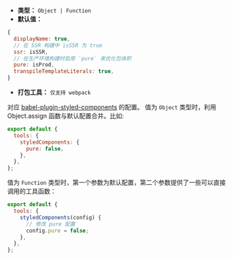 - **类型：** `Object | Function`
- **默认值：**

```js
{
  displayName: true,
  // 在 SSR 构建中 isSSR 为 true
  ssr: isSSR,
  // 在生产环境构建时启用 `pure` 来优化包体积
  pure: isProd,
  transpileTemplateLiterals: true,
}
```

- **打包工具：** `仅支持 webpack`

对应 [babel-plugin-styled-components](https://github.com/styled-components/babel-plugin-styled-components) 的配置。 值为 `Object` 类型时，利用 Object.assign 函数与默认配置合并。比如:

```js
export default {
  tools: {
    styledComponents: {
      pure: false,
    },
  },
};
```

值为 `Function` 类型时，第一个参数为默认配置，第二个参数提供了一些可以直接调用的工具函数：

```js
export default {
  tools: {
    styledComponents(config) {
      // 修改 pure 配置
      config.pure = false;
    },
  },
};
```
